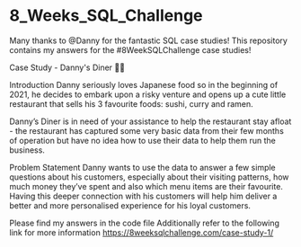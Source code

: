 # 8_Weeks_SQL_Challenge
Many thanks to @Danny for the fantastic SQL case studies! This repository contains my answers for the #8WeekSQLChallenge case studies!

Case Study - Danny's Diner 🍜🍣

Introduction
Danny seriously loves Japanese food so in the beginning of 2021, he decides to embark upon a risky venture and opens up a cute little restaurant that sells his 3 favourite foods: sushi, curry and ramen.

Danny’s Diner is in need of your assistance to help the restaurant stay afloat - the restaurant has captured some very basic data from their few months of operation but have no idea how to use their data to help them run the business.

Problem Statement
Danny wants to use the data to answer a few simple questions about his customers, especially about their visiting patterns, how much money they’ve spent and also which menu items are their favourite. Having this deeper connection with his customers will help him deliver a better and more personalised experience for his loyal customers.

Please find my answers in the code file
Additionally refer to the following link for more information https://8weeksqlchallenge.com/case-study-1/
